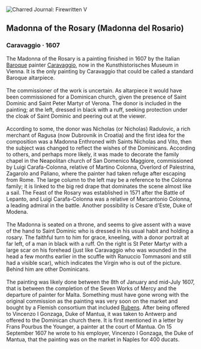 <div class="artwork-of-the-day">
  <div class="container">
    <div class="img-wrapper">
      <img
        src="https://uploads3.wikiart.org/00340/images/caravaggio/madonna-of-the-rosary.jpg!Large.jpg"
        alt="Charred Journal: Firewritten V" />
    </div>
    <div class="artwork-detail">
      <div class="artwork-origin"> 
        <h2 class="artwork-name">Madonna of the Rosary (Madonna del Rosario)</h2>
        <h3 class="artist">
          Caravaggio
                    ·  1607
        </h3>
      </div>
      <p class="description">
        <span class="artwork-description-text ng-binding" ng-bind-html="viewModel.ArtworkOfTheDay.Description | unsafe">The Madonna of the Rosary is a painting finished in 1607 by the Italian <a target="_blank" href="/en/artists-by-art-movement/baroque">Baroque</a> painter <a target="_blank" href="/en/caravaggio">Caravaggio</a>, now in the Kunsthistorisches Museum in Vienna. It is the only painting by Caravaggio that could be called a standard Baroque altarpiece.
<br>
<br>The commissioner of the work is uncertain. As altarpiece it would have been commissioned for a Dominican church, given the presence of Saint Dominic and Saint Peter Martyr of Verona. The donor is included in the painting; at the left, dressed in black with a ruff, seeking protection under the cloak of Saint Dominic and peering out at the viewer.
<br>
<br>According to some, the donor was Nicholas (or Nicholas) Radulovic, a rich merchant of Ragusa (now Dubrovnik in Croatia) and the first idea for the composition was a Madonna Enthroned with Saints Nicholas and Vito, then the subject was changed to reflect the wishes of the Dominicans. According to others, and perhaps more likely, it was made to decorate the family chapel in the Neapolitan church of San Domenico Maggiore, commissioned by Luigi Carafa-Colonna, relative of Martino Colonna, Overlord of Palestrina, Zagarolo and Paliano, where the painter had taken refuge after escaping from Rome. The large column to the left may be a reference to the Colonna family; it is linked to the big red drape that dominates the scene almost like a sail. The Feast of the Rosary was established in 1571 after the Battle of Lepanto, and Luigi Carafa-Colonna was a relative of Marcantonio Colonna, a leading admiral in the battle. Another possibility is Cesare d'Este, Duke of Modena.
<br>
<br>The Madonna is seated on a throne, and seems to give assent with a wave of the hand to Saint Dominic who is dressed in his usual habit and holding a rosary. The faithful turn to him for grace, kneeling, with a donor portrait at far left, of a man in black with a ruff. On the right is St Peter Martyr with a large scar on his forehead (just like Caravaggio who was wounded in the head a few months earlier in the scuffle with Ranuccio Tommasoni and still had a visible scar), which indicates the Virgin who is out of the picture. Behind him are other Dominicans.
<br>
<br>The painting was likely done between the 8th of January and mid-July 1607, that is between the completion of the Seven Works of Mercy and the departure of painter for Malta. Something must have gone wrong with the original commission as the painting was very soon on the market and bought by a Flemish consortium that included <a target="_blank" href="/en/peter-paul-rubens">Rubens</a>. After being offered to Vincenzo I Gonzaga, Duke of Mantua, it was taken to Antwerp and offered to the Dominican church there. It is first mentioned in a letter by Frans Pourbus the Younger, a painter at the court of Mantua. On 15 September 1607 he wrote to his employer, Vincenzo I Gonzaga, the Duke of Mantua, that the painting was on the market in Naples for 400 ducats.</span>
                        <div class="text-shadow-container" ng-show="showShadow" style=""></div>
      </p>
    </div>
  </div>

</div>
